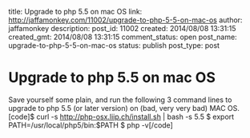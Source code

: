 title: Upgrade to php 5.5 on mac OS
link: http://jaffamonkey.com/11002/upgrade-to-php-5-5-on-mac-os
author: jaffamonkey
description: 
post_id: 11002
created: 2014/08/08 13:31:15
created_gmt: 2014/08/08 13:31:15
comment_status: open
post_name: upgrade-to-php-5-5-on-mac-os
status: publish
post_type: post

# Upgrade to php 5.5 on mac OS

Save yourself some plain, and run the following 3 command lines to upgrade to php 5.5 (or later version) on (bad, very very bad) MAC OS. [code]$ curl -s http://php-osx.liip.ch/install.sh | bash -s 5.5 $ export PATH=/usr/local/php5/bin:$PATH $ php -v[/code]